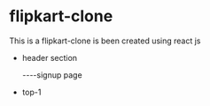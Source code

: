 # flipkart-clone
This is a flipkart-clone is been created using react js <br>
 <ul> 
   <li>header section</li>
  <p>----signup page</p>
   <li>top-1</li>
 </ul>
